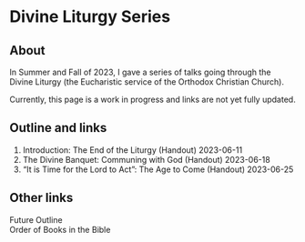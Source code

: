# Divine Liturgy Series

## About
In Summer and Fall of 2023, I gave a series of talks going through the Divine Liturgy (the Eucharistic service of the Orthodox Christian Church).

Currently, this page is a work in progress and links are not yet fully updated.

## Outline and links
1. Introduction: The End of the Liturgy (Handout) 2023-06-11
2. The Divine Banquet: Communing with God (Handout) 2023-06-18
3. “It is Time for the Lord to Act”: The Age to Come (Handout) 2023-06-25

## Other links
Future Outline  
Order of Books in the Bible  
